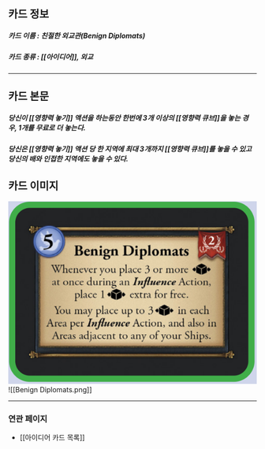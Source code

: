 ## 카드 정보
##### 카드 이름 : 친절한 외교관(Benign Diplomats)
##### 카드 종류 : [[아이디어]], 외교
---
## 카드 본문
##### 당신이 [[영향력 놓기]] 액션을 하는동안 한번에 3개 이상의 [[영향력 큐브]]을 놓는 경우, 1개를 무료로 더 놓는다.
##### 당신은 [[영향력 놓기]] 액션 당 한 지역에 최대 3개까지 [[영향력 큐브]]를 놓을 수 있고 당신의 배와 인접한 지역에도 놓을 수 있다.

## 카드 이미지
<img src="\Assets\Benign Diplomats.png"/>
![[Benign Diplomats.png]]

--- 

### 연관 페이지
- [[아이디어 카드 목록]]
